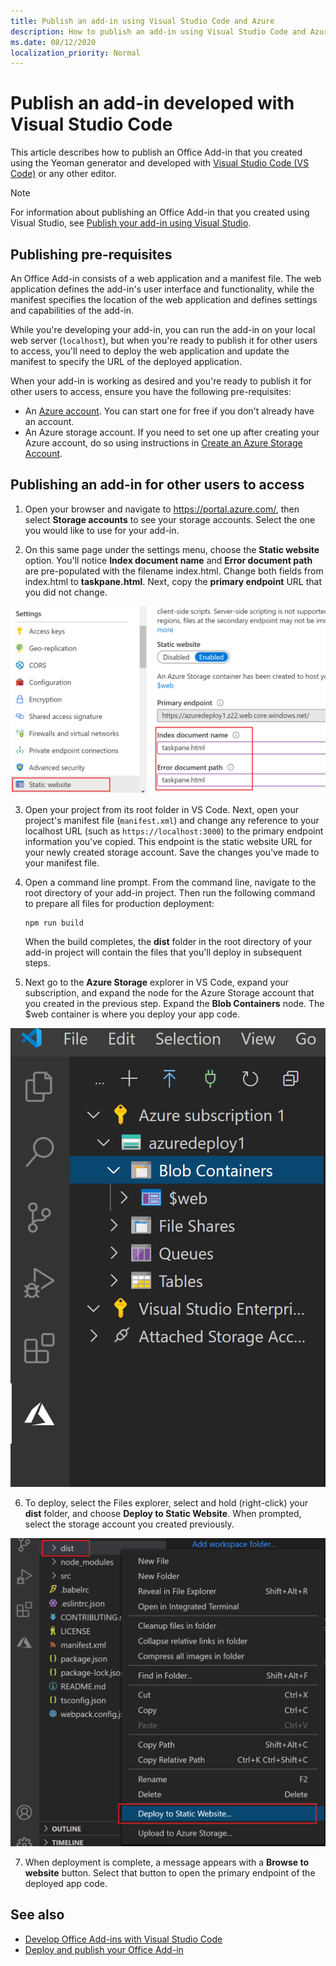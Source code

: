 ```yaml
---
title: Publish an add-in using Visual Studio Code and Azure
description: How to publish an add-in using Visual Studio Code and Azure Active Directory
ms.date: 08/12/2020
localization_priority: Normal
---
```


# Publish an add-in developed with Visual Studio Code

This article describes how to publish an Office Add-in that you created using the Yeoman generator and developed with [Visual Studio Code (VS Code)](https://code.visualstudio.com) or any other editor.

> [!NOTE]
> For information about publishing an Office Add-in that you created using Visual Studio, see [Publish your add-in using Visual Studio](package-your-add-in-using-visual-studio.md).

## Publishing pre-requisites

An Office Add-in consists of a web application and a manifest file. The web application defines the add-in's user interface and functionality, while the manifest specifies the location of the web application and defines settings and capabilities of the add-in.

While you're developing your add-in, you can run the add-in on your local web server (`localhost`), but when you're ready to publish it for other users to access, you'll need to deploy the web application and update the manifest to specify the URL of the deployed application.

When your add-in is working as desired and you're ready to publish it for other users to access, ensure you have the following pre-requisites:

- An [Azure account](https://azure.microsoft.com/free/). You can start one for free if you don't already have an account.
- An Azure storage account. If you need to set one up after creating your Azure account, do so using instructions in [Create an Azure Storage Account](/azure/developer/javascript/tutorial-vscode-static-website-node-03).

## Publishing an add-in for other users to access

1. Open your browser and navigate to https://portal.azure.com/, then select **Storage accounts** to see your storage accounts. Select the one you would like to use for your add-in.

2. On this same page under the settings menu, choose the **Static website** option. You'll notice **Index document name** and **Error document path** are pre-populated with the filename index.html. Change both fields from index.html to **taskpane.html**. Next, copy the **primary endpoint** URL that you did not change.

![Static website settings in Azure](../images/static-website-in-azure.png)

3. Open your project from its root folder in VS Code. Next, open your project's manifest file (`manifest.xml`) and change any reference to your localhost URL (such as `https://localhost:3000`) to the primary endpoint information you've copied. This endpoint is the static website URL for your newly created storage account. Save the changes you've made to your manifest file.

4. Open a command line prompt. From the command line, navigate to the root directory of your add-in project. Then run the following command to prepare all files for production deployment:

    ```command&nbsp;line
    npm run build
    ```

    When the build completes, the **dist** folder in the root directory of your add-in project will contain the files that you'll deploy in subsequent steps.

5. Next go to the **Azure Storage** explorer in VS Code, expand your subscription, and expand the node for the Azure Storage account that you created in the previous step. Expand the **Blob Containers** node. The $web container is where you deploy your app code.

![Storage nodes listed in the Blob Containers node](../images/azure-storage-container.png)

6. To deploy, select the Files explorer, select and hold (right-click) your **dist** folder, and choose **Deploy to Static Website**. When prompted, select the storage account you created previously.

![Deploying to a static website](../images/deploy-to-static-website.png)

7. When deployment is complete, a message appears with a **Browse to website** button. Select that button to open the primary endpoint of the deployed app code.

## See also

- [Develop Office Add-ins with Visual Studio Code](../develop/develop-add-ins-vscode.md)
- [Deploy and publish your Office Add-in](../publish/publish.md)
